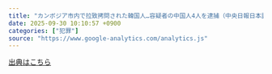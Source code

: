 ```yaml
---
title: "カンボジア市内で拉致拷問された韓国人…容疑者の中国人4人を逮捕（中央日報日本語版） - Yahoo!ニュース"
date: 2025-09-30 10:10:57 +0900
categories: ["犯罪"]
source: "https://www.google-analytics.com/analytics.js"
---
```


[出典はこちら](https://www.google-analytics.com/analytics.js)
